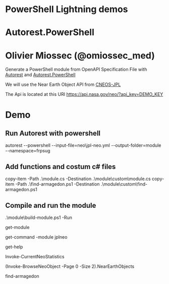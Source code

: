 # PowerShell Lightning demos
# Autorest.PowerShell 
# Olivier Miossec (@omiossec_med)

Generate a PowerShell module from OpenAPI Specification File with [Autorest](https://github.com/Azure/autorest/blob/master/README.md) and [Autorest.PowerShell](https://github.com/Azure/autorest.powershell)

We will use the Near Earth Object API from [CNEOS-JPL](https://cneos.jpl.nasa.gov/)

The Api is located at this URI https://api.nasa.gov/neo/?api_key=DEMO_KEY



# Demo

## Run Autorest with powershell

autorest --powershell --input-file=neo\jpl-neo.yml --output-folder=module --namespace=frpsug


## Add  functions and costum c# files

copy-item -Path .\module.cs -Destination .\module\custom\module.cs
copy-item -Path .\find-armagedon.ps1 -Destination .\module\custom\find-armagedon.ps1




## Compile and run the module 

.\module\build-module.ps1 -Run 



get-module 

get-command -module jplneo

get-help 

Invoke-CurrentNeoStatistics

(Invoke-BrowseNeoObject -Page 0 -Size 2).NearEarthObjects

find-armagedon